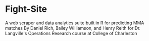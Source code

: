 # Fight-Site
A web scraper and data analytics suite built in R for predicting MMA matches
By Daniel Rich, Bailey Williamson, and Henry Reith for Dr. Langville's Operations Research course at College of Charleston
